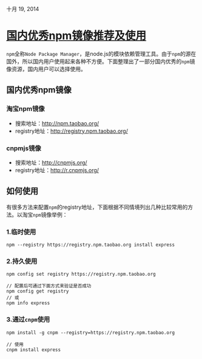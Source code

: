 十月 19, 2014

[国内优秀npm镜像推荐及使用](/2014/cnpm/)
========================================

`npm`全称`Node Package Manager`，是node.js的模块依赖管理工具。由于`npm`的源在国外，所以国内用户使用起来各种不方便。下面整理出了一部分国内优秀的`npm`镜像资源，国内用户可以选择使用。

国内优秀npm镜像
---------------

### 淘宝npm镜像

-   搜索地址：<http://npm.taobao.org/>
-   registry地址：<http://registry.npm.taobao.org/>

### cnpmjs镜像

-   搜索地址：<http://cnpmjs.org/>
-   registry地址：<http://r.cnpmjs.org/>

如何使用
--------

有很多方法来配置`npm`的registry地址，下面根据不同情境列出几种比较常用的方法。以淘宝`npm`镜像举例：

### 1.临时使用

``` {data-initialized="true" data-gclp-id="0"}
npm --registry https://registry.npm.taobao.org install express
```

### 2.持久使用

``` {data-initialized="true" data-gclp-id="1"}
npm config set registry https://registry.npm.taobao.org

// 配置后可通过下面方式来验证是否成功
npm config get registry
// 或
npm info express
```

### 3.通过`cnpm`使用

``` {data-initialized="true" data-gclp-id="2"}
npm install -g cnpm --registry=https://registry.npm.taobao.org

// 使用
cnpm install express
```
